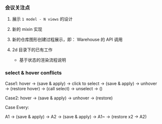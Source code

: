 ### 会议关注点

1. 展示 `1 model - N views` 的设计
2. 新的 mixin 实现
3. 新的仓库图形创建过程展示，即： Warehouse 的 API 调用
4. 2d 目录下的已有工作

   - 基于状态的渲染流程说明

### select & hover conflicts

Case1: hover -> (save & apply) -> click to select -> (save & apply) -> unhover -> (restore hover) -> (call select) -> unselect -> ()

Case2: hover -> (save & apply) -> unhover -> (restore)

Case Every:

  A1 -> (save & apply) -> A2 -> (save & apply) -> A1~ -> (restore x2 -> A2)
